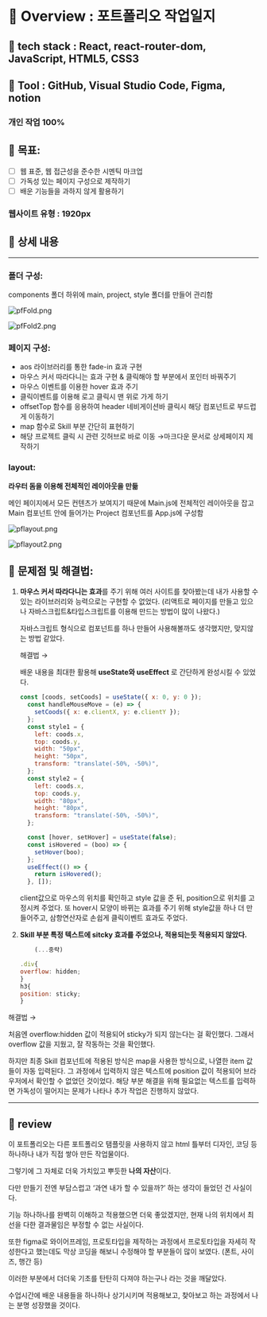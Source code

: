 # 📌 Overview : 포트폴리오 작업일지

## **📝 tech stack : React, react-router-dom, JavaScript, HTML5, CSS3**

## **🔨 Tool : GitHub, Visual Studio Code, Figma, notion**

### **개인 작업 100%**

## **🔔 목표:**

- [ ]  웹 표준, 웹 접근성을 준수한 시멘틱 마크업
- [ ]  가독성 있는 페이지 구성으로 제작하기
- [ ]  배운 기능들을 과하지 않게 활용하기

### **웹사이트 유형 : 1920px**

## **📃 상세 내용**

---

### 폴더 구성:

components 폴더 하위에 main, project, style 폴더를 만들어 관리함

![pfFold.png](%F0%9F%93%8C%20Overview%20%E1%84%91%E1%85%A9%E1%84%90%E1%85%B3%E1%84%91%E1%85%A9%E1%86%AF%E1%84%85%E1%85%B5%E1%84%8B%E1%85%A9%20%E1%84%8C%E1%85%A1%E1%86%A8%E1%84%8B%E1%85%A5%E1%86%B8%E1%84%8B%E1%85%B5%E1%86%AF%E1%84%8C%E1%85%B5%20f5d7273b6c8e4dd98c199c7285722b73/pfFold.png)

![pfFold2.png](%F0%9F%93%8C%20Overview%20%E1%84%91%E1%85%A9%E1%84%90%E1%85%B3%E1%84%91%E1%85%A9%E1%86%AF%E1%84%85%E1%85%B5%E1%84%8B%E1%85%A9%20%E1%84%8C%E1%85%A1%E1%86%A8%E1%84%8B%E1%85%A5%E1%86%B8%E1%84%8B%E1%85%B5%E1%86%AF%E1%84%8C%E1%85%B5%20f5d7273b6c8e4dd98c199c7285722b73/pfFold2.png)

### **페이지 구성:**

- aos 라이브러리를 통한 fade-in 효과 구현
- 마우스 커서 따라다니는 효과 구현 & 클릭해야 할 부분에서 포인터 바꿔주기
- 마우스 이벤트를 이용한 hover 효과 주기
- 클릭이벤트를 이용해 로고 클릭시 맨 위로 가게 하기
- offsetTop 함수를 응용하여 header 네비게이션바 클릭시 해당 컴포넌트로 부드럽게 이동하기
- map 함수로 Skill 부분 간단히 표현하기
- 해당 프로젝트 클릭 시 관련 깃허브로 바로 이동 →마크다운 문서로 상세페이지 제작하기

### **layout:**

**라우터 돔을 이용해 전체적인 레이아웃을 만듦**

메인 페이지에서 모든 컨텐츠가 보여지기 때문에 Main.js에 전체적인 레이아웃을 잡고 Main 컴포넌트 안에 들어가는 Project 컴포넌트를 App.js에 구성함

![pflayout.png](%F0%9F%93%8C%20Overview%20%E1%84%91%E1%85%A9%E1%84%90%E1%85%B3%E1%84%91%E1%85%A9%E1%86%AF%E1%84%85%E1%85%B5%E1%84%8B%E1%85%A9%20%E1%84%8C%E1%85%A1%E1%86%A8%E1%84%8B%E1%85%A5%E1%86%B8%E1%84%8B%E1%85%B5%E1%86%AF%E1%84%8C%E1%85%B5%20f5d7273b6c8e4dd98c199c7285722b73/pflayout.png)

![pflayout2.png](%F0%9F%93%8C%20Overview%20%E1%84%91%E1%85%A9%E1%84%90%E1%85%B3%E1%84%91%E1%85%A9%E1%86%AF%E1%84%85%E1%85%B5%E1%84%8B%E1%85%A9%20%E1%84%8C%E1%85%A1%E1%86%A8%E1%84%8B%E1%85%A5%E1%86%B8%E1%84%8B%E1%85%B5%E1%86%AF%E1%84%8C%E1%85%B5%20f5d7273b6c8e4dd98c199c7285722b73/pflayout2.png)

## 👏 문제점 및 해결법:

1. **마우스 커서 따라다니는 효과**를 주기 위해 여러 사이트를 찾아봤는데 내가 사용할 수 있는 라이브러리와 능력으로는 구현할 수 없었다. (리액트로 페이지를 만들고 있으나 자바스크립트&타입스크립트를 이용해 만드는 방법이 많이 나왔다.) 
    
    자바스크립트 형식으로 컴포넌트를 하나 만들어 사용해볼까도 생각했지만, 맞지않는 방법 같았다.
    
    해결법 → 
    
    배운 내용을 최대한 활용해 **useState와 useEffect** 로 간단하게 완성시킬 수 있었다.
    
    ```jsx
    const [coods, setCoods] = useState({ x: 0, y: 0 });
      const handleMouseMove = (e) => {
        setCoods({ x: e.clientX, y: e.clientY });
      };
      const style1 = {
        left: coods.x,
        top: coods.y,
        width: "50px",
        height: "50px",
        transform: "translate(-50%, -50%)",
      };
      const style2 = {
        left: coods.x,
        top: coods.y,
        width: "80px",
        height: "80px",
        transform: "translate(-50%, -50%)",
      };
    
      const [hover, setHover] = useState(false);
      const isHovered = (boo) => {
        setHover(boo);
      };
      useEffect(() => {
        return isHovered();
      }, []);
    ```
    
    client값으로 마우스의 위치를 확인하고 style 값을 준 뒤, position으로 위치를 고정시켜 주었다. 또 hover시 모양이 바뀌는 효과를 주기 위해 style값을 하나 더 만들어주고, 삼항연산자로 손쉽게 클릭이벤트 효과도 주었다.
    
2. **Skill 부분 특정 텍스트에 sitcky 효과를 주었으나, 적용되는듯 적용되지 않았다.**
    
    ```jsx
    	(...중략)
    
    .div{
    overflow: hidden;
    }
    h3{
    position: sticky;
    }
    ```
    

해결법 →

처음엔 overflow:hidden 값이 적용되어 sticky가 되지 않는다는 걸 확인했다. 그래서 overflow 값을 지웠고, 잘 작동하는 것을 확인했다.

하지만 최종 Skill 컴포넌트에 적용된 방식은 map을 사용한 방식으로, 나열한 item 값들이 자동 입력된다. 그 과정에서 입력하지 않은 텍스트에 position 값이 적용되어 브라우저에서 확인할 수 없었던 것이었다. 해당 부분 해결을 위해 필요없는 텍스트를 입력하면 가독성이 떨어지는 문제가 나타나 추가 작업은 진행하지 않았다.

---

## **📃 review**

이 포트폴리오는 다른 포트폴리오 탬플릿을 사용하지 않고 html 틀부터 디자인, 코딩 등 하나하나 내가 직접 쌓아 만든 작업물이다. 

그렇기에 그 자체로 더욱 가치있고 뿌듯한 **나의 자산**이다.

다만 만들기 전엔 부담스럽고 ‘과연 내가 할 수 있을까?’ 하는 생각이 들었던 건 사실이다.

기능 하나하나를 완벽히 이해하고 적용했으면 더욱 좋았겠지만, 현재 나의 위치에서 최선을 다한 결과물임은 부정할 수 없는 사실이다.

또한  figma로 와이어프레임, 프로토타입을 제작하는 과정에서 프로토타입을 자세히 작성한다고 했는데도 막상 코딩을 해보니 수정해야 할 부분들이 많이 보였다. (폰트, 사이즈, 행간 등)

이러한 부분에서 더더욱 기초를 탄탄히 다져야 하는구나 라는 것을 깨달았다.

수업시간에 배운 내용들을 하나하나 상기시키며 적용해보고, 찾아보고 하는 과정에서 나는 분명 성장했을 것이다.